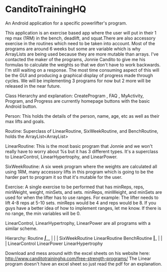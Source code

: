 # CanditoTrainingHQ
An Android application for a specific powerlifter's program. 


This application is an exercise based app where the user will put in their 1 rep max (1RM) in the bench, deadlift, and squat.There are also accessory exercise in the routines which need to be taken into account. Most of the programs are around 6 weeks but some are variable which is why ArrayLists are being used because they are more mutable than arrays. I've contacted the maker of the programs, Jonnie Candito to give me his formulas to calculate the weights so that we don't have to work backwards. I'm still waiting on a response. The most time consuming aspect of this will be the GUI and producing a graphical display of progress made through cycles. We will be implementing 3 programs for now but 2 more will be released in the near future.

Class Hierarchy and explanation:
CreateProgram , FAQ , MyActivity, Program, and Progress are currently homepage buttons with the basic Android button.

Person: This holds the details of the person, name, age, etc as well as their max lifts and goals.

Routine: Superclass of LinearRoutine, SixWeekRoutine, and BenchRoutine, holds the ArrayList<ArrayList<exercises>>

LinearRoutine: This is the most basic program that Jonnie and we won't really have to worry about %s but it has 3 different types. It's a superclass to LinearControl, LinearHypertrophy, and LinearPower.

SixWeekRoutine: A six week program where the weights are calculated all using 1RM, many accessory lifts in this program which is going to be the harder part to program it so that it's mutable for the user.

Exercise: A single exercise to be performed that has minReps, reps, minWeight, weight, minSets, and sets. minReps, minWeight, and minSets are used for when the lifter has to use ranges. For example: The lifter needs to lift 4-8 reps at 5-10 sets. minReps would be 4 and reps would be 8. If you guys have a better idea of how to implement ranges, let me know. If there is no range, the min variables will be 0.

LinearControl, LinearHypertrophy, LinearPower are all programs with a similar scheme.

Hierarchy:
					                Routine
				    _______________|_________________
				    |    	         |                |
				SixWeekRoutine	LinearRoutine  BenchRoutine
			     ________________|_________________	
			     |		           |		             |
		  LinearControl   LinearPower     LinearHypertrophy


Download and mess around with the excel sheets on his website here: http://www.canditotraininghq.com/free-strength-programs/
The Linear program doesn't have an excel sheet so just read the pdf for an explanation.
